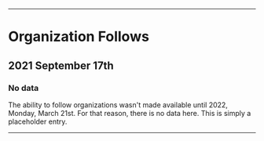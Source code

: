 
***

# Organization Follows

## 2021 September 17th

### No data

The ability to follow organizations wasn't made available until 2022, Monday, March 21st. For that reason, there is no data here. This is simply a placeholder entry.

***
